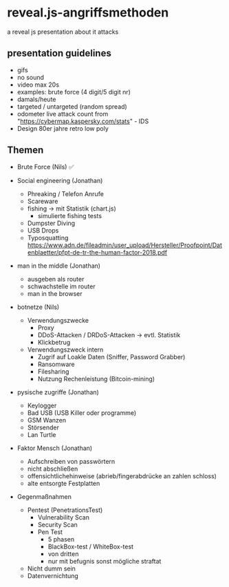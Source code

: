 # reveal.js-angriffsmethoden
a reveal js presentation about it attacks

## presentation guidelines
- gifs
- no sound
- video max 20s
- examples: brute force (4 digit/5 digit nr)
- damals/heute
- targeted / untargeted (random spread)
- odometer live attack count from "https://cybermap.kaspersky.com/stats" - IDS
- Design 80er jahre retro low poly

## Themen
- Brute Force (Nils) ✅

- Social engineering (Jonathan)
  - Phreaking / Telefon Anrufe
  - Scareware
  - fishing  -> mit Statistik (chart.js)
    - simulierte fishing tests
  - Dumpster Diving
  - USB Drops
  - Typosquatting 
  https://www.adn.de/fileadmin/user_upload/Hersteller/Proofpoint/Datenblaetter/pfpt-de-tr-the-human-factor-2018.pdf
  
- man in the middle (Jonathan)
  - ausgeben als router
  - schwachstelle im router
  - man in the browser
  
- botnetze (Nils)
  - Verwendungszwecke
    - Proxy
    - DDoS-Attacken / DRDoS-Attacken -> evtl. Statistik
    - Klickbetrug
  - Verwendungszweck intern
    - Zugrif auf Loakle Daten (Sniffer, Password Grabber)
    - Ransomware
    - Filesharing
    - Nutzung Rechenleistung (Bitcoin-mining)
    
- pysische zugriffe (Jonathan)
  - Keylogger
  - Bad USB (USB Killer oder programme)
  - GSM Wanzen
  - Störsender
  - Lan Turtle

- Faktor Mensch (Jonathan)
  - Aufschreiben von passwörtern
  - nicht abschließen
  - offensichtlichehinweise (abrieb/fingerabdrücke an zahlen schloss)
  - alte entsorgte Festplatten
  
  
  
- Gegenmaßnahmen
  - Pentest (PenetrationsTest)
    - Vulnerability Scan
    - Security Scan
    - Pen Test
      - 5 phasen
      - BlackBox-test / WhiteBox-test
      - von dritten
      - nur mit befugnis sonst mögliche straftat
  - Nicht dumm sein
  - Datenvernichtung
  
